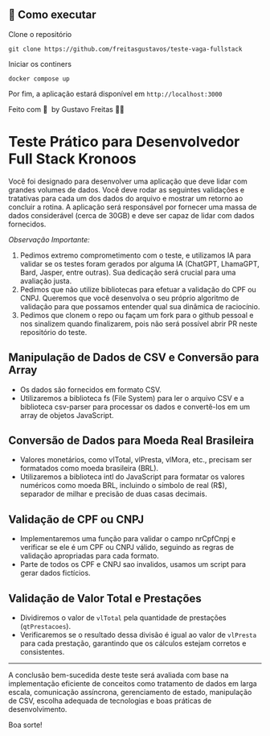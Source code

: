 ## 🚀 Como executar

Clone o repositório

```
git clone https://github.com/freitasgustavos/teste-vaga-fullstack
```

Iniciar os continers

```
docker compose up
```

Por fim, a aplicação estará disponível em `http://localhost:3000`

Feito com 💜 &nbsp;by Gustavo Freitas 👋🏻

# Teste Prático para Desenvolvedor Full Stack Kronoos

Você foi designado para desenvolver uma aplicação que deve lidar com grandes volumes de dados. Você deve rodar as seguintes validações e tratativas para cada um dos dados do arquivo e mostrar um retorno ao concluir a rotina. A aplicação será responsável por fornecer uma massa de dados considerável (cerca de 30GB) e deve ser capaz de lidar com dados fornecidos.

*Observação Importante:*
1. Pedimos extremo comprometimento com o teste, e utilizamos IA para validar se os testes foram gerados por alguma IA (ChatGPT, LhamaGPT, Bard, Jasper, entre outras). Sua dedicação será crucial para uma avaliação justa.
2. Pedimos que não utilize bibliotecas para efetuar a validação do CPF ou CNPJ. Queremos que você desenvolva o seu próprio algoritmo de validação para que possamos entender qual sua dinâmica de raciocínio.
3. Pedimos que clonem o repo ou façam um fork para o github pessoal e nos sinalizem quando finalizarem, pois não será possível abrir PR neste repositório do teste.

## Manipulação de Dados de CSV e Conversão para Array

- Os dados são fornecidos em formato CSV.
- Utilizaremos a biblioteca fs (File System) para ler o arquivo CSV e a biblioteca csv-parser para processar os dados e convertê-los em um array de objetos JavaScript.

## Conversão de Dados para Moeda Real Brasileira

- Valores monetários, como vlTotal, vlPresta, vlMora, etc., precisam ser formatados como moeda brasileira (BRL).
- Utilizaremos a biblioteca intl do JavaScript para formatar os valores numéricos como moeda BRL, incluindo o símbolo de real (R$), separador de milhar e precisão de duas casas decimais.

## Validação de CPF ou CNPJ

- Implementaremos uma função para validar o campo nrCpfCnpj e verificar se ele é um CPF ou CNPJ válido, seguindo as regras de validação apropriadas para cada formato.
- Parte de todos os CPF e CNPJ sao invalidos, usamos um script para gerar dados fictícios. 

## Validação de Valor Total e Prestações

- Dividiremos o valor de `vlTotal` pela quantidade de prestações (`qtPrestacoes`).
- Verificaremos se o resultado dessa divisão é igual ao valor de `vlPresta` para cada prestação, garantindo que os cálculos estejam corretos e consistentes.

---

A conclusão bem-sucedida deste teste será avaliada com base na implementação eficiente de conceitos como tratamento de dados em larga escala, comunicação assíncrona, gerenciamento de estado, manipulação de CSV, escolha adequada de tecnologias e boas práticas de desenvolvimento.

Boa sorte!
